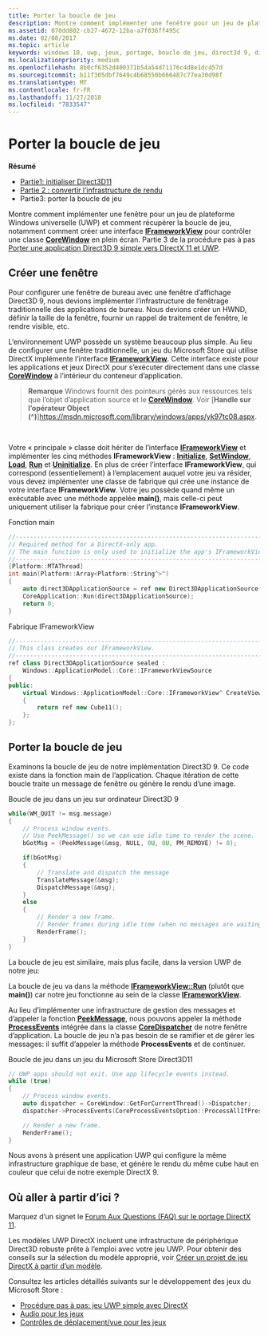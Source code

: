 ```yaml
---
title: Porter la boucle de jeu
description: Montre comment implémenter une fenêtre pour un jeu de plateforme Windows universelle (UWP) et comment récupérer la boucle de jeu, notamment comment créer une interface IFrameworkView pour contrôler une classe CoreWindow en plein écran.
ms.assetid: 070dd802-cb27-4672-12ba-a7f036ff495c
ms.date: 02/08/2017
ms.topic: article
keywords: windows 10, uwp, jeux, portage, boucle de jeu, direct3d 9, directx 11
ms.localizationpriority: medium
ms.openlocfilehash: 8b0cf6352d400371b54a54d71176c4d8e1dc457d
ms.sourcegitcommit: b11f305dbf7649c4b68550b666487c77ea30d98f
ms.translationtype: MT
ms.contentlocale: fr-FR
ms.lasthandoff: 11/27/2018
ms.locfileid: "7833547"
---
```

# <a name="port-the-game-loop"></a>Porter la boucle de jeu



**Résumé**

-   [Partie1: initialiser Direct3D11](simple-port-from-direct3d-9-to-11-1-part-1--initializing-direct3d.md)
-   [Partie 2 : convertir l’infrastructure de rendu](simple-port-from-direct3d-9-to-11-1-part-2--rendering.md)
-   Partie3: porter la boucle de jeu


Montre comment implémenter une fenêtre pour un jeu de plateforme Windows universelle (UWP) et comment récupérer la boucle de jeu, notamment comment créer une interface [**IFrameworkView**](https://msdn.microsoft.com/library/windows/apps/hh700478) pour contrôler une classe [**CoreWindow**](https://msdn.microsoft.com/library/windows/apps/br208225) en plein écran. Partie 3 de la procédure pas à pas [Porter une application Direct3D 9 simple vers DirectX 11 et UWP](walkthrough--simple-port-from-direct3d-9-to-11-1.md).

## <a name="create-a-window"></a>Créer une fenêtre


Pour configurer une fenêtre de bureau avec une fenêtre d’affichage Direct3D 9, nous devions implémenter l’infrastructure de fenêtrage traditionnelle des applications de bureau. Nous devions créer un HWND, définir la taille de la fenêtre, fournir un rappel de traitement de fenêtre, le rendre visible, etc.

L’environnement UWP possède un système beaucoup plus simple. Au lieu de configurer une fenêtre traditionnelle, un jeu du Microsoft Store qui utilise DirectX implémente l’interface [**IFrameworkView**](https://msdn.microsoft.com/library/windows/apps/hh700478). Cette interface existe pour les applications et jeux DirectX pour s’exécuter directement dans une classe [**CoreWindow**](https://msdn.microsoft.com/library/windows/apps/br208225) à l’intérieur du conteneur d’application.

> **Remarque**  Windows fournit des pointeurs gérés aux ressources tels que l’objet d’application source et le [**CoreWindow**](https://msdn.microsoft.com/library/windows/apps/br208225). Voir [**Handle sur l’opérateur Object (^)**]https://msdn.microsoft.com/library/windows/apps/yk97tc08.aspx.

 

Votre « principale » classe doit hériter de l’interface [**IFrameworkView**](https://msdn.microsoft.com/library/windows/apps/hh700478) et implémenter les cinq méthodes **IFrameworkView** : [**Initialize**](https://msdn.microsoft.com/library/windows/apps/hh700495), [**SetWindow**](https://msdn.microsoft.com/library/windows/apps/hh700509), [**Load**](https://msdn.microsoft.com/library/windows/apps/hh700501), [**Run**](https://msdn.microsoft.com/library/windows/apps/hh700505) et [**Uninitialize**](https://msdn.microsoft.com/library/windows/apps/hh700523). En plus de créer l’interface **IFrameworkView**, qui correspond (essentiellement) à l’emplacement auquel votre jeu va résider, vous devez implémenter une classe de fabrique qui crée une instance de votre interface **IFrameworkView**. Votre jeu possède quand même un exécutable avec une méthode appelée **main()**, mais celle-ci peut uniquement utiliser la fabrique pour créer l’instance **IFrameworkView**.

Fonction main

```cpp
//-----------------------------------------------------------------------------
// Required method for a DirectX-only app.
// The main function is only used to initialize the app's IFrameworkView class.
//-----------------------------------------------------------------------------
[Platform::MTAThread]
int main(Platform::Array<Platform::String^>^)
{
    auto direct3DApplicationSource = ref new Direct3DApplicationSource();
    CoreApplication::Run(direct3DApplicationSource);
    return 0;
}
```

Fabrique IFrameworkView

```cpp
//-----------------------------------------------------------------------------
// This class creates our IFrameworkView.
//-----------------------------------------------------------------------------
ref class Direct3DApplicationSource sealed : 
    Windows::ApplicationModel::Core::IFrameworkViewSource
{
public:
    virtual Windows::ApplicationModel::Core::IFrameworkView^ CreateView()
    {
        return ref new Cube11();
    };
};
```

## <a name="port-the-game-loop"></a>Porter la boucle de jeu


Examinons la boucle de jeu de notre implémentation Direct3D 9. Ce code existe dans la fonction main de l’application. Chaque itération de cette boucle traite un message de fenêtre ou génère le rendu d’une image.

Boucle de jeu dans un jeu sur ordinateur Direct3D 9

```cpp
while(WM_QUIT != msg.message)
{
    // Process window events.
    // Use PeekMessage() so we can use idle time to render the scene. 
    bGotMsg = (PeekMessage(&msg, NULL, 0U, 0U, PM_REMOVE) != 0);

    if(bGotMsg)
    {
        // Translate and dispatch the message
        TranslateMessage(&msg);
        DispatchMessage(&msg);
    }
    else
    {
        // Render a new frame.
        // Render frames during idle time (when no messages are waiting).
        RenderFrame();
    }
}
```

La boucle de jeu est similaire, mais plus facile, dans la version UWP de notre jeu:

La boucle de jeu va dans la méthode [**IFrameworkView::Run**](https://msdn.microsoft.com/library/windows/apps/hh700505) (plutôt que **main()**) car notre jeu fonctionne au sein de la classe [**IFrameworkView**](https://msdn.microsoft.com/library/windows/apps/hh700478).

Au lieu d’implémenter une infrastructure de gestion des messages et d’appeler la fonction [**PeekMessage**](https://msdn.microsoft.com/library/windows/desktop/ms644943), nous pouvons appeler la méthode [**ProcessEvents**](https://msdn.microsoft.com/library/windows/apps/br208215) intégrée dans la classe [**CoreDispatcher**](https://msdn.microsoft.com/library/windows/apps/br208211) de notre fenêtre d’application. La boucle de jeu n’a pas besoin de se ramifier et de gérer les messages: il suffit d’appeler la méthode **ProcessEvents** et de continuer.

Boucle de jeu dans un jeu du Microsoft Store Direct3D11

```cpp
// UWP apps should not exit. Use app lifecycle events instead.
while (true)
{
    // Process window events.
    auto dispatcher = CoreWindow::GetForCurrentThread()->Dispatcher;
    dispatcher->ProcessEvents(CoreProcessEventsOption::ProcessAllIfPresent);

    // Render a new frame.
    RenderFrame();
}
```

Nous avons à présent une application UWP qui configure la même infrastructure graphique de base, et génère le rendu du même cube haut en couleur que celui de notre exemple DirectX 9.

## <a name="where-do-i-go-from-here"></a>Où aller à partir d’ici ?


Marquez d’un signet le [Forum Aux Questions (FAQ) sur le portage DirectX 11](directx-porting-faq.md).

Les modèles UWP DirectX incluent une infrastructure de périphérique Direct3D robuste prête à l’emploi avec votre jeu UWP. Pour obtenir des conseils sur la sélection du modèle approprié, voir [Créer un projet de jeu DirectX à partir d’un modèle](user-interface.md).

Consultez les articles détaillés suivants sur le développement des jeux du Microsoft Store :

-   [Procédure pas à pas: jeu UWP simple avec DirectX](tutorial--create-your-first-uwp-directx-game.md)
-   [Audio pour les jeux](working-with-audio-in-your-directx-game.md)
-   [Contrôles de déplacement/vue pour les jeux](tutorial--adding-move-look-controls-to-your-directx-game.md)

 

 




